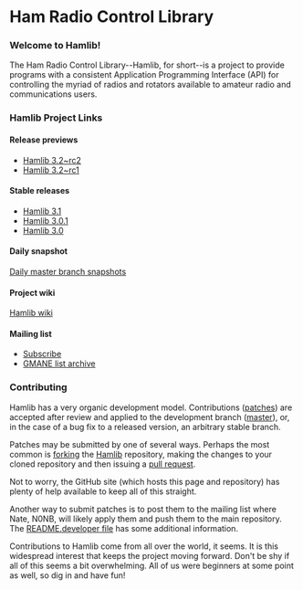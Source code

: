 # Ham Radio Control Library

### Welcome to Hamlib!

The Ham Radio Control Library--Hamlib, for short--is a project to provide
programs with a consistent Application Programming Interface (API) for
controlling the myriad of radios and rotators available to amateur
radio and communications users.

### Hamlib Project Links

#### Release previews

- [Hamlib 3.2~rc2](https://github.com/Hamlib/Hamlib/releases/tag/3.2rc2)
- [Hamlib 3.2~rc1](https://github.com/Hamlib/Hamlib/releases/tag/3.2rc1)

#### Stable releases

- [Hamlib 3.1](https://github.com/Hamlib/Hamlib/releases/tag/3.1)
- [Hamlib 3.0.1](https://github.com/Hamlib/Hamlib/releases/tag/3.0.1)
- [Hamlib 3.0](https://github.com/Hamlib/Hamlib/releases/tag/3.0)

#### Daily snapshot

[Daily master branch snapshots](http://n0nb.users.sourceforge.net/)

#### Project wiki

[Hamlib wiki](https://github.com/Hamlib/Hamlib/wiki)

#### Mailing list

- [Subscribe](https://sourceforge.net/projects/hamlib/lists/hamlib-developer)
- [GMANE list archive](http://dir.gmane.org/gmane.linux.hams.hamlib.devel)

### Contributing

Hamlib has a very organic development model.  Contributions
([patches](https://en.wikipedia.org/wiki/Patch_(computing))) are accepted
after review and applied to the development branch
([master](https://github.com/Hamlib/Hamlib)), or, in the case of a bug fix to
a released version, an arbitrary stable branch.

Patches may be submitted by one of several ways.  Perhaps the most common is
[forking](https://help.github.com/search/?utf8=%E2%9C%93&q=forking) the
[Hamlib](https://github.com/Hamlib/Hamlib) repository, making the changes to
your cloned repository and then issuing a [pull
request](https://help.github.com/search/?utf8=%E2%9C%93&q=pull+request).

Not to worry, the GitHub site (which hosts this page and repository) has plenty
of help available to keep all of this straight.

Another way to submit patches is to post them to the mailing list where Nate,
N0NB, will likely apply them and push them to the main repository.  The
[README.developer
file](https://github.com/Hamlib/Hamlib/blob/master/README.developer) has some
additional information.

Contributions to Hamlib come from all over the world, it seems.  It is this
widespread interest that keeps the project moving forward.  Don't be shy if
all of this seems a bit overwhelming.  All of us were beginners at some point
as well, so dig in and have fun!
